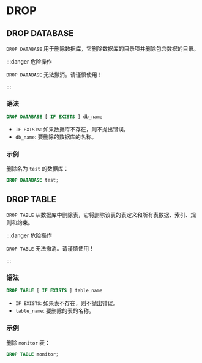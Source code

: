 # DROP

## DROP DATABASE

`DROP DATABASE` 用于删除数据库，它删除数据库的目录项并删除包含数据的目录。

:::danger 危险操作

`DROP DATABASE` 无法撤消。请谨慎使用！

:::

### 语法

```sql
DROP DATABASE [ IF EXISTS ] db_name
```

- `IF EXISTS`: 如果数据库不存在，则不抛出错误。
- `db_name`: 要删除的数据库的名称。

### 示例

删除名为 `test` 的数据库：

```sql
DROP DATABASE test;
```

## DROP TABLE

`DROP TABLE` 从数据库中删除表，它将删除该表的表定义和所有表数据、索引、规则和约束。

:::danger 危险操作

`DROP TABLE` 无法撤消。请谨慎使用！

:::

### 语法

```sql
DROP TABLE [ IF EXISTS ] table_name
```

- `IF EXISTS`: 如果表不存在，则不抛出错误。
- `table_name`: 要删除的表的名称。

### 示例

删除 `monitor` 表：
  
```sql
DROP TABLE monitor;
```
